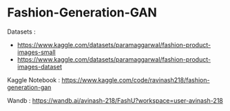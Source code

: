 # Fashion-Generation-GAN

Datasets : 
- https://www.kaggle.com/datasets/paramaggarwal/fashion-product-images-small
- https://www.kaggle.com/datasets/paramaggarwal/fashion-product-images-dataset

Kaggle Notebook : https://www.kaggle.com/code/ravinash218/fashion-generation-gan

Wandb : https://wandb.ai/avinash-218/FashU?workspace=user-avinash-218